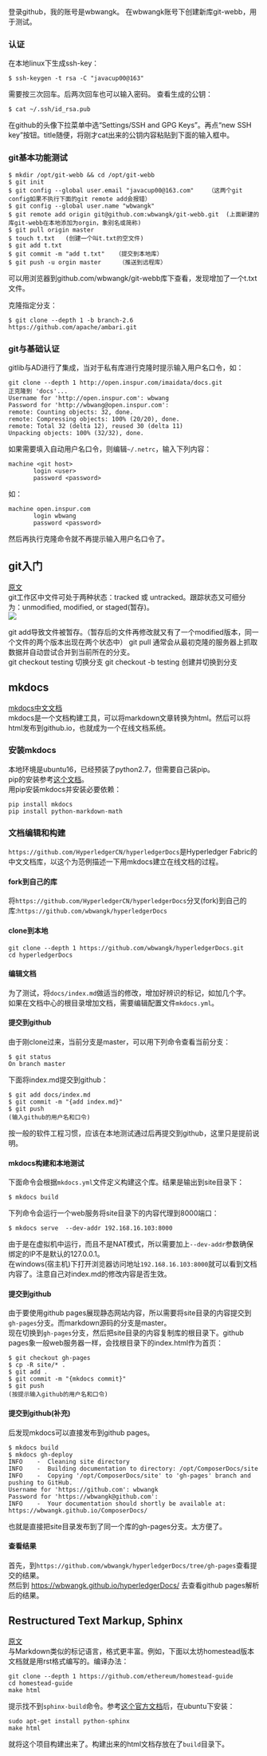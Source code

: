 登录github，我的账号是wbwangk。
在wbwangk账号下创建新库git-webb，用于测试。
### 认证
在本地linux下生成ssh-key：
```
$ ssh-keygen -t rsa -C "javacup00@163"
```
需要按三次回车。后两次回车也可以输入密码。
查看生成的公钥：
```
$ cat ~/.ssh/id_rsa.pub
```
在github的头像下拉菜单中选“Settings/SSH and GPG Keys”。再点“new SSH key”按钮。title随便，将刚才cat出来的公钥内容粘贴到下面的输入框中。
### git基本功能测试
```
$ mkdir /opt/git-webb && cd /opt/git-webb
$ git init
$ git config --global user.email "javacup00@163.com"    （这两个git config如果不执行下面的git remote add会报错）
$ git config --global user.name "wbwangk"
$ git remote add origin git@github.com:wbwangk/git-webb.git  (上面新建的库git-webb在本地添加为orgin，象别名或简称)
$ git pull origin master
$ touch t.txt   (创建一个叫t.txt的空文件)
$ git add t.txt
$ git commit -m "add t.txt"   （提交到本地库）
$ git push -u orgin master     （推送到远程库）
```
可以用浏览器到github.com/wbwangk/git-webb库下查看，发现增加了一个t.txt文件。

克隆指定分支：
```
$ git clone --depth 1 -b branch-2.6 https://github.com/apache/ambari.git
```
### git与基础认证
gitlib与AD进行了集成，当对于私有库进行克隆时提示输入用户名口令，如：
```
git clone --depth 1 http://open.inspur.com/imaidata/docs.git
正克隆到 'docs'...
Username for 'http://open.inspur.com': wbwang
Password for 'http://wbwang@open.inspur.com':
remote: Counting objects: 32, done.
remote: Compressing objects: 100% (20/20), done.
remote: Total 32 (delta 12), reused 30 (delta 11)
Unpacking objects: 100% (32/32), done.
```
如果需要填入自动用户名口令，则编辑`~/.netrc`，输入下列内容：
```
machine <git host>
       login <user>
       password <password>
```
如：
```
machine open.inspur.com
       login wbwang
       password <password>
```
然后再执行克隆命令就不再提示输入用户名口令了。

## git入门
[原文](https://git-scm.com/book/zh/v2/)  
git工作区中文件可处于两种状态：tracked 或 untracked。跟踪状态又可细分为：unmodified, modified, or staged(暂存)。  
![](https://git-scm.com/book/en/v2/images/lifecycle.png)  

git add导致文件被暂存。（暂存后的文件再修改就又有了一个modified版本，同一个文件的两个版本出现在两个状态中）
git pull 通常会从最初克隆的服务器上抓取数据并自动尝试合并到当前所在的分支。  
git checkout testing 切换分支
git checkout -b testing 创建并切换到分支

## mkdocs
[mkdocs中文文档](http://markdown-docs-zh.readthedocs.io/zh_CN/latest/)  
mkdocs是一个文档构建工具，可以将markdown文章转换为html。然后可以将html发布到github.io，也就成为一个在线文档系统。

### 安装mkdocs
本地环境是ubuntu16，已经预装了python2.7，但需要自己装pip。  
pip的安装参考[这个文档](http://pip.readthedocs.io/en/latest/installing/)。  
用pip安装mkdocs并安装必要依赖：
```
pip install mkdocs  
pip install python-markdown-math
```

### 文档编辑和构建
`https://github.com/HyperledgerCN/hyperledgerDocs`是Hyperledger Fabric的中文文档库，以这个为范例描述一下用mkdocs建立在线文档的过程。  
#### fork到自己的库
将`https://github.com/HyperledgerCN/hyperledgerDocs`分叉(fork)到自己的库:`https://github.com/wbwangk/hyperledgerDocs`
#### clone到本地
```
git clone --depth 1 https://github.com/wbwangk/hyperledgerDocs.git
cd hyperledgerDocs
```
#### 编辑文档
为了测试，将`docs/index.md`做适当的修改，增加好辨识的标记，如加几个字。  
如果在文档中心的根目录增加文档，需要编辑配置文件`mkdocs.yml`。  

#### 提交到github
由于刚clone过来，当前分支是master，可以用下列命令查看当前分支：
```
$ git status
On branch master
```
下面将index.md提交到github：
```
$ git add docs/index.md
$ git commit -m "{add index.md}"
$ git push
(输入github的用户名和口令)
```
按一般的软件工程习惯，应该在本地测试通过后再提交到github，这里只是提前说明。

#### mkdocs构建和本地测试
下面命令会根据`mkdocs.yml`文件定义构建这个库。结果是输出到site目录下：
```
$ mkdocs build
```
下列命令会运行一个web服务将site目录下的内容代理到8000端口：
```
$ mkdocs serve  --dev-addr 192.168.16.103:8000
```
由于是在虚拟机中运行，而且不是NAT模式，所以需要加上`--dev-addr`参数确保绑定的IP不是默认的127.0.0.1。  
在windows(宿主机)下打开浏览器访问地址`192.168.16.103:8000`就可以看到文档内容了。注意自己对index.md的修改内容是否生效。  

#### 提交到github
由于要使用github pages展现静态网站内容，所以需要将site目录的内容提交到`gh-pages`分支。而markdown源码的分支是master。  
现在切换到`gh-pages`分支，然后把site目录的内容复制库的根目录下。github pages象一般web服务器一样，会找根目录下的index.html作为首页：
```
$ git checkout gh-pages
$ cp -R site/* .
$ git add .
$ git commit -m "{mkdocs commit}"
$ git push
(按提示输入github的用户名和口令)
```
#### 提交到github(补充)
后发现mkdocs可以直接发布到github pages。
```
$ mkdocs build
$ mkdocs gh-deploy
INFO    -  Cleaning site directory
INFO    -  Building documentation to directory: /opt/ComposerDocs/site
INFO    -  Copying '/opt/ComposerDocs/site' to 'gh-pages' branch and pushing to GitHub.
Username for 'https://github.com': wbwangk
Password for 'https://wbwangk@github.com':
INFO    -  Your documentation should shortly be available at: https://wbwangk.github.io/ComposerDocs/
```
也就是直接把site目录发布到了同一个库的gh-pages分支。太方便了。
#### 查看结果
首先，到`https://github.com/wbwangk/hyperledgerDocs/tree/gh-pages`查看提交的结果。  
然后到 https://wbwangk.github.io/hyperledgerDocs/ 去查看github pages解析后的结果。

## Restructured Text Markup, Sphinx
[原文](https://ethereum-homestead.readthedocs.io/en/latest/about.html#restructured-text-markup-sphinx)  
与Markdown类似的标记语言，格式更丰富。例如，下面以太坊homestead版本文档就是用rst格式编写的。编译办法：
```
git clone --depth 1 https://github.com/ethereum/homestead-guide
cd homestead-guide
make html
```
提示找不到`sphinx-build`命令。参考[这个官方文档](http://www.sphinx-doc.org/en/master/usage/installation.html)后，在ubuntu下安装：
```
sudo apt-get install python-sphinx
make html
```
就将这个项目构建出来了。构建出来的html文档存放在了`build`目录下。
